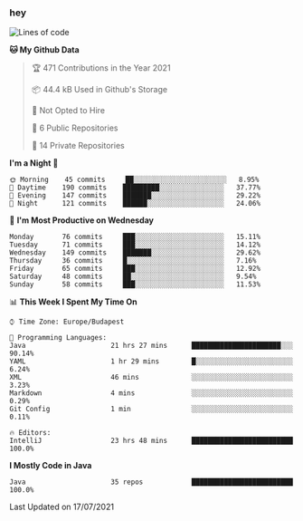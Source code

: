 ### hey

<!--START_SECTION:waka-->
![Lines of code](https://img.shields.io/badge/From%20Hello%20World%20I%27ve%20Written-61109%20lines%20of%20code-blue)

**🐱 My Github Data** 

> 🏆 471 Contributions in the Year 2021
 > 
> 📦 44.4 kB Used in Github's Storage 
 > 
> 🚫 Not Opted to Hire
 > 
> 📜 6 Public Repositories 
 > 
> 🔑 14 Private Repositories  
 > 
**I'm a Night 🦉** 

```text
🌞 Morning    45 commits     ██░░░░░░░░░░░░░░░░░░░░░░░   8.95% 
🌆 Daytime    190 commits    █████████░░░░░░░░░░░░░░░░   37.77% 
🌃 Evening    147 commits    ███████░░░░░░░░░░░░░░░░░░   29.22% 
🌙 Night      121 commits    ██████░░░░░░░░░░░░░░░░░░░   24.06%

```
📅 **I'm Most Productive on Wednesday** 

```text
Monday       76 commits     ███░░░░░░░░░░░░░░░░░░░░░░   15.11% 
Tuesday      71 commits     ███░░░░░░░░░░░░░░░░░░░░░░   14.12% 
Wednesday    149 commits    ███████░░░░░░░░░░░░░░░░░░   29.62% 
Thursday     36 commits     █░░░░░░░░░░░░░░░░░░░░░░░░   7.16% 
Friday       65 commits     ███░░░░░░░░░░░░░░░░░░░░░░   12.92% 
Saturday     48 commits     ██░░░░░░░░░░░░░░░░░░░░░░░   9.54% 
Sunday       58 commits     ███░░░░░░░░░░░░░░░░░░░░░░   11.53%

```


📊 **This Week I Spent My Time On** 

```text
⌚︎ Time Zone: Europe/Budapest

💬 Programming Languages: 
Java                     21 hrs 27 mins      ██████████████████████░░░   90.14% 
YAML                     1 hr 29 mins        █░░░░░░░░░░░░░░░░░░░░░░░░   6.24% 
XML                      46 mins             ░░░░░░░░░░░░░░░░░░░░░░░░░   3.23% 
Markdown                 4 mins              ░░░░░░░░░░░░░░░░░░░░░░░░░   0.29% 
Git Config               1 min               ░░░░░░░░░░░░░░░░░░░░░░░░░   0.11%

🔥 Editors: 
IntelliJ                 23 hrs 48 mins      █████████████████████████   100.0%

```

**I Mostly Code in Java** 

```text
Java                     35 repos            █████████████████████████   100.0%

```



 Last Updated on 17/07/2021
<!--END_SECTION:waka-->
